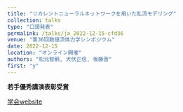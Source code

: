 ```yaml
---
title: "リカレントニューラルネットワークを用いた乱流モデリング"
collection: talks
type: "口頭発表"
permalink: /talks/ja_2022-12-15-cfd36
venue: "第36回数値流体力学シンポジウム"
date: 2022-12-15
location: "オンライン開催"
authors: "松元智嗣, 犬伏正信, 後藤晋"
first: "y"
---
```

**若手優秀講演表彰受賞**

<a href="https://www2.nagare.or.jp/cfd/cfd36/program.html" target="_blank" rel="noopener noreferrer">学会website</a>

